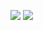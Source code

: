 [![](https://mermaid.ink/img/pako:eNptj8EKwjAMhl8l5KSgL7CDoM4n0NvqIa5Rh2taaorItne3deDJHEL4_v8PyYCtt4wV3iKFO5xqI5Br26SQieUzrNebse279uFF_YvjCLuFDyxPCCTcL-fArvhgPxQF9MUMl6Tq5TnN-v6758scMMsIdRNJbnz-o5f8CIfGkqOfo3RcoePoqLP54qEQg3pnxwarPFq-UurVoJEpWympP76lxUpj4hWmYEm57ih_5mY4fQD2D1SH)](https://mermaid.live/edit#pako:eNptj8EKwjAMhl8l5KSgL7CDoM4n0NvqIa5Rh2taaorItne3deDJHEL4_v8PyYCtt4wV3iKFO5xqI5Br26SQieUzrNebse279uFF_YvjCLuFDyxPCCTcL-fArvhgPxQF9MUMl6Tq5TnN-v6758scMMsIdRNJbnz-o5f8CIfGkqOfo3RcoePoqLP54qEQg3pnxwarPFq-UurVoJEpWympP76lxUpj4hWmYEm57ih_5mY4fQD2D1SH)
[![](https://mermaid.ink/img/pako:eNptkrFugzAQhl_l5KmVkiHJxlCpCe2EoibtBhlcfAUabEfGDkqAd6_BJIUWD5Z1_3f3ebiKxJIh8Uii6CmFDz8SYM9zeEZVxGmW5ygYgpYKRQHX7FtAoVEdQWOCAqgNFQIK5BkWB5jPn2rH1rB-6F6LR-hnjtK9S5e39E-8c_HqFq_bFDaVG9m44qZrGf5nUYMfKinZYUhcS3oHoIaX8DOnphwheLbhL_IaJkqi6JF9Jw-cfNnLg3-ja-BDdwATxHbknkTerBvv7l3nLp171bvLiTY9dJdTgy8j9yRiRu72JjPCUXGaMbskVVuJiE6RY0Q8-2T4RU2uIxKJxqLUaPl-ETHxtDI4I-bEqEY_o3a9uCs2P9LIx88?type=png)](https://mermaid.live/edit#pako:eNptkrFugzAQhl_l5KmVkiHJxlCpCe2EoibtBhlcfAUabEfGDkqAd6_BJIUWD5Z1_3f3ebiKxJIh8Uii6CmFDz8SYM9zeEZVxGmW5ygYgpYKRQHX7FtAoVEdQWOCAqgNFQIK5BkWB5jPn2rH1rB-6F6LR-hnjtK9S5e39E-8c_HqFq_bFDaVG9m44qZrGf5nUYMfKinZYUhcS3oHoIaX8DOnphwheLbhL_IaJkqi6JF9Jw-cfNnLg3-ja-BDdwATxHbknkTerBvv7l3nLp171bvLiTY9dJdTgy8j9yRiRu72JjPCUXGaMbskVVuJiE6RY0Q8-2T4RU2uIxKJxqLUaPl-ETHxtDI4I-bEqEY_o3a9uCs2P9LIx88)
